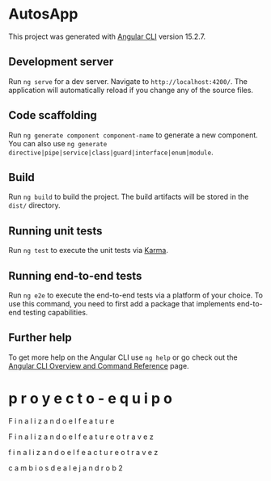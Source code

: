 # AutosApp

This project was generated with [Angular CLI](https://github.com/angular/angular-cli) version 15.2.7.

## Development server

Run `ng serve` for a dev server. Navigate to `http://localhost:4200/`. The application will automatically reload if you change any of the source files.

## Code scaffolding

Run `ng generate component component-name` to generate a new component. You can also use `ng generate directive|pipe|service|class|guard|interface|enum|module`.

## Build

Run `ng build` to build the project. The build artifacts will be stored in the `dist/` directory.

## Running unit tests

Run `ng test` to execute the unit tests via [Karma](https://karma-runner.github.io).

## Running end-to-end tests

Run `ng e2e` to execute the end-to-end tests via a platform of your choice. To use this command, you need to first add a package that implements end-to-end testing capabilities.

## Further help

To get more help on the Angular CLI use `ng help` or go check out the [Angular CLI Overview and Command Reference](https://angular.io/cli) page.
#   p r o y e c t o - e q u i p o  
 F i n a l i z a n d o   e l   f e a t u r e  
 F i n a l i z a n d o   e l   f e a t u r e   o t r a   v e z  
 f i n a l i z a n d o   e l   f e a c t u r e   o t r a   v e z  
 c a m b i o s   d e   a l e j a n d r o b 2  
 